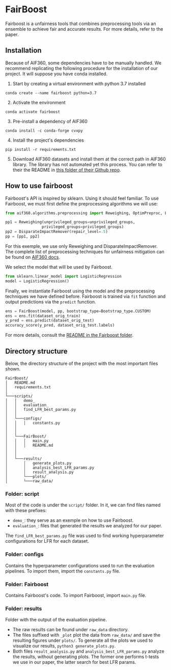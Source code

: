# FairBoost
Fairboost is a unfairness tools that combines preprocessing tools via an ensemble to achieve fair and accurate results. For more details, refer to the paper.  

## Installation
Because of AIF360, some dependencies have to be manually handled. We recommend replicating the following procedure for the installation of our project. It will suppose you have conda installed.

1. Start by creating a virtual environment with python 3.7 installed
```Shell
conda create --name fairboost python=3.7
``` 

2. Activate the environment
```Shell
conda activate fairboost
``` 

3. Pre-install a dependency of AIF360 
```Shell
conda install -c conda-forge cvxpy
```

4. Install the project's dependencies
```Shell
pip install -r requirements.txt
```

5. Download AIF360 datasets and install them at the correct path in AIF360 library. The library has not automated yet this process. You can refer to their the README in [this folder of their Github repo](https://github.com/Trusted-AI/AIF360/tree/master/aif360/data).


## How to use fairboost
Fairboost's API is inspired by sklearn. Using it should feel familiar. To use Fairboost, we must first define the preprocessing algorithms we will use:

```python
from aif360.algorithms.preprocessing import Reweighing, OptimPreproc, LFR, DisparateImpactRemover

pp1 = Reweighing(unprivileged_groups=unprivileged_groups,
                privileged_groups=privileged_groups)
pp2 = DisparateImpactRemover(repair_level=.5)
pp = [pp1, pp2]
```
For this exemple, we use only Reweighing and DisparateImpactRemover. The complete list of preprocessing techniques for unfairness mitigation can be found on [AIF360 docs](https://aif360.readthedocs.io/en/latest/modules/algorithms.html#module-aif360.algorithms.preprocessing).

We select the model that will be used by Fairboost.

```python
from sklearn.linear_model import LogisticRegression
model = LogisticRegression()
```

Finally, we instantiate Fairboost using the model and the preprocessing techniques we have defined before. Fairboost is trained via `fit` function and output predictions via the `predict` function.

```python
ens = FairBoost(model, pp, bootstrap_type=Bootstrap_type.CUSTOM)
ens = ens.fit(dataset_orig_train)
y_pred = ens.predict(dataset_orig_test)
accuracy_score(y_pred, dataset_orig_test.labels)
```
For more details, consult the [README in the Fairboost folder](scripts/FairBoost/README.md).


## Directory structure

Below, the directory structure of the project with the most important files shown.

```
FairBoost/
│   README.md
│   requirements.txt    
│
└───scripts/
│   │   demo_
│   │   evaluation_
│   │   find_LFR_best_params.py
│   │
│   └───configs/
│   │   │   constants.py
│   │   
│   │   
│   └───FairBoost/
│   │   │   main.py
│   │   │   README.md
│   │
│   │
│   └───results/
│       │   generate_plots.py 
│       │   analysis_best_LFR_params.py 
│       │   result_analysis.py 
│       └───plots/
│       └───raw_data/
```

### Folder: script
Most of the code is under the `script/` folder. In it, we can find files named with these prefixes:
- `demo_`: they serve as an exemple on how to use Fairboost.
- `evaluation_`: files that generated the results we analyzed for our paper.

The `find_LFR_best_params.py` file was used to find working hyperparameter configurations for LFR for each dataset.

### Folder: configs
Contains the hyperparameter configurations used to run the evaluation pipelines. To import them, import the `constants.py` file.

### Folder: Fairboost
Contains Fairboost's code. To import Fairboost, import `main.py` file.

### Folder: results
Folder with the output of the evaluation pipeline. 
- The raw results can be found under `raw_data` directory. 
- The files suffixed with `_plot` plot the data from `raw_data/` and save the resulting figures under `plots/`. To generate all the plots we used to visualize our results, `python3 generate_plots.py`.
- Both files `result_analysis.py` and `analysis_best_LFR_params.py` analyze the results, without generating plots. The former one performs t-tests we use in our paper, the latter search for best LFR params.



